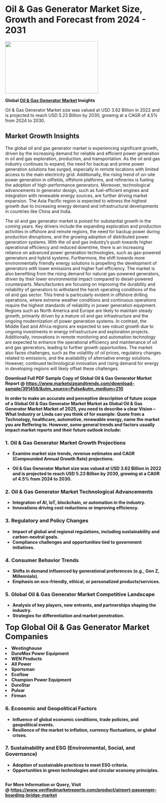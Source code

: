 <H1>Oil & Gas Generator Market Size, Growth and Forecast from 2024 - 2031</H1><img class="aligncenter size-medium wp-image-584254" src="https://thirdeyenews.in/wp-content/uploads/2024/09/Global-Market-Research-300x168.jpeg" alt="" width="300" height="168" /><p><strong>Global&nbsp;<a href="https://www.marketsizeandtrends.com/download-sample/391458/&amp;utm_source=Pulse&amp;utm_medium=210">Oil & Gas Generator Market</a> Insights</strong></p><p>Oil & Gas Generator Market size was valued at USD 3.62 Billion in 2022 and is projected to reach USD 5.23 Billion by 2030, growing at a CAGR of 4.5% from 2024 to 2030.</p><p><h2>Market Growth Insights</h2> The global oil and gas generator market is experiencing significant growth, driven by the increasing demand for reliable and efficient power generation in oil and gas exploration, production, and transportation. As the oil and gas industry continues to expand, the need for backup and prime power generation solutions has surged, especially in remote locations with limited access to the main electricity grid. Additionally, the rising trend of on-site power generation in oilfields, offshore platforms, and refineries is fueling the adoption of high-performance generators. Moreover, technological advancements in generator design, such as fuel-efficient engines and integration with renewable energy sources, are further driving market expansion. The Asia Pacific region is expected to witness the highest growth due to increasing energy demand and infrastructural developments in countries like China and India. <p><strong></strong></p> <p>The oil and gas generator market is poised for substantial growth in the coming years. Key drivers include the expanding exploration and production activities in offshore and remote regions, the need for backup power during production disruptions, and the growing adoption of distributed power generation systems. With the oil and gas industry’s push towards higher operational efficiency and reduced downtime, there is an increasing reliance on advanced power generation technologies, such as gas-powered generators and hybrid systems. Furthermore, the shift towards more environmentally friendly energy solutions is propelling the development of generators with lower emissions and higher fuel efficiency. The market is also benefiting from the rising demand for natural gas-powered generators, driven by their lower environmental impact compared to diesel-powered counterparts. Manufacturers are focusing on improving the durability and reliability of generators to withstand the harsh operating conditions of the oil and gas sector. This trend is particularly evident in offshore drilling operations, where extreme weather conditions and continuous operations require the highest standards of reliability in power generation equipment. Regions such as North America and Europe are likely to maintain steady growth, primarily driven by a mature oil and gas infrastructure and the ongoing modernization of power generation systems. In contrast, the Middle East and Africa regions are expected to see robust growth due to ongoing investments in energy infrastructure and exploration projects. Additionally, innovations in remote monitoring and automation technology are expected to enhance the operational efficiency and maintenance of oil and gas generators, leading to further growth opportunities. The market also faces challenges, such as the volatility of oil prices, regulatory changes related to emissions, and the availability of alternative energy solutions. However, continued technological innovation and rising demand for energy in developing regions will likely offset these challenges. <p><strong></p><p><span class=""><strong>Download Full PDF Sample Copy of Global Oil & Gas Generator Market Report</strong> @ <a href="https://www.marketsizeandtrends.com/download-sample/391458/&amp;utm_source=Pulse&amp;utm_medium=210" target="_blank">https://www.marketsizeandtrends.com/download-sample/391458/&amp;utm_source=Pulse&amp;utm_medium=210</a></span></p><p>In order to make an accurate and perceptive description of future scope of a Global&nbsp;Oil & Gas Generator Market Market as Global&nbsp;Oil & Gas Generator Market Market of 2025, you need to describe a clear Vision &ndash; What Industry or Linda can you think of for example: Quote from a Technology, healthcare, automotive, renewable energy, name the market you are Reffering to. However, some general trends and factors usually impact market reports and their future outlook include:</p><h3>1.&nbsp;<strong>Oil & Gas Generator Market Growth Projections</strong></h3><ul><li>Examine market size trends, revenue estimates and CAGR (Compounded Annual Growth Rate) projections.</li><li><p>Oil & Gas Generator Market size was valued at USD 3.62 Billion in 2022 and is projected to reach USD 5.23 Billion by 2030, growing at a CAGR of 4.5% from 2024 to 2030.</p></li></ul><h3>2.&nbsp;<strong>Oil & Gas Generator Market Technological Advancements</strong></h3><ul><li>Integration of AI, IoT, blockchain, or automation in the industry.</li><li>Innovations driving cost reductions or improving efficiency.</li></ul><h3>3.&nbsp;<strong>Regulatory and Policy Changes</strong></h3><ul><li>Impact of global and regional regulations, including sustainability and carbon-neutral goals.</li><li>Compliance challenges and opportunities tied to government initiatives.</li></ul><h3>4.&nbsp;<strong>Consumer Behavior Trends</strong></h3><ul><li>Shifts in demand influenced by generational preferences (e.g., Gen Z, Millennials).</li><li>Emphasis on eco-friendly, ethical, or personalized products/services.</li></ul><h3>5.&nbsp;<strong>Global Oil & Gas Generator Market Competitive Landscape</strong></h3><ul><li>Analysis of key players, new entrants, and partnerships shaping the industry.</li><li>Strategies for differentiation and market penetration.</li></ul><p data-pm-slice="1 1 []"><span style="color: inherit; font-family: inherit; font-size: 25px;">Top Global Oil & Gas Generator Market Companies</span></p><div class="" data-test-id=""><p><li>Westinghouse</li><li> DuroMax Power Equipment</li><li> WEN Products</li><li> All Power</li><li> Sportsman</li><li> Ecoflow</li><li> Champion Power Equipment</li><li> DuroStar</li><li> Pulsar</li><li> Firman</li></p></div><h3>6.&nbsp;<strong>Economic and Geopolitical Factors</strong></h3><ul><li>Influence of global economic conditions, trade policies, and geopolitical events.</li><li>Resilience of the market to inflation, currency fluctuations, or global crises.</li></ul><h3>7.&nbsp;<strong>Sustainability and ESG (Environmental, Social, and Governance)</strong></h3><ul><li>Adoption of sustainable practices to meet ESG criteria.</li><li>Opportunities in green technologies and circular economy principles.</li></ul><h2><strong style="font-size: 14px;">For More Information or Query, Visit @&nbsp;</strong><a style="background-color: #ffffff; font-size: 14px;" href="https://www.marketsizeandtrends.com/report/oil-gas-generator-market/" target="_blank">https://www.verifiedmarketreports.com/product/airport-passenger-boarding-bridge-market</a></h2>
